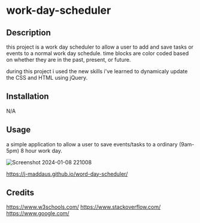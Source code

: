 # work-day-scheduler


## Description

this project is a work day scheduler to allow a user to add and save tasks or events to a normal work day schedule. time blocks are color coded based on whether they are in the past, present, or future.

during this project i used the new skills i've learned to dynamicaly update the CSS and HTML using jQuery.

## Installation

N/A

## Usage

a simple application to allow a user to save events/tasks to a ordinary (9am-5pm) 8 hour work day.

![Screenshot 2024-01-08 221008](https://github.com/J-maddaus/word-day-scheduler/assets/153030674/e2b97717-256f-4e69-a2e2-9e2a1fb615b4)


https://j-maddaus.github.io/word-day-scheduler/


## Credits
https://www.w3schools.com/
https://www.stackoverflow.com/
https://www.google.com/
